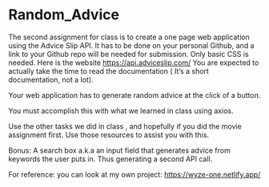 # Random_Advice
The second assignment for class is to create a one page web application using the Advice Slip API. 
It has to be done on your personal Github, and a link to your Github repo will be needed for submission. 
Only basic CSS is needed. 
Here is the website https://api.adviceslip.com/
You are expected to actually take the time to read the documentation ( It’s a short documentation, not a lot).

Your web application has to generate random advice at the click of a button. 

You must accomplish this with what we learned in class using axios. 

Use the other tasks we did in class , and hopefully if you did the movie assignment first. Use those resources to assist you with this. 

Bonus:
A search box a.k.a an input field that generates advice from keywords the user puts in. Thus generating a second API call. 

For reference: you can look at my own project:
https://wyze-one.netlify.app/
